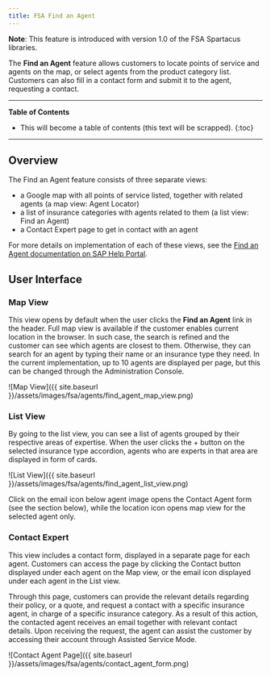 ```yaml
---
title: FSA Find an Agent
---
```


**Note**: This feature is introduced with version 1.0 of the FSA Spartacus libraries.

The **Find an Agent** feature allows customers to locate points of service and agents on the map, or select agents from the product category list. Customers can also fill in a contact form and submit it to the agent, requesting a contact.

***

**Table of Contents**

- This will become a table of contents (this text will be scrapped).
{:toc}

***

## Overview

The Find an Agent feature consists of three separate views:

- a Google map with all points of service listed, together with related agents (a map view: Agent Locator)
- a list of insurance categories with agents related to them (a list view: Find an Agent)
- a Contact Expert page to get in contact with an agent

For more details on implementation of each of these views, see the [Find an Agent documentation on SAP Help Portal](https://help.sap.com/viewer/a7d0f0c5faa44002bf81e1a9a91c77e2/LATEST/en-US/38f6a987f43f4be0b7e0cd7d6d660f19.html).


## User Interface

### Map View

This view opens by default when the user clicks the **Find an Agent** link in the header. Full map view is available if the customer enables current location in the browser. In such case, the search is refined and the customer can see which agents are closest to them. Otherwise, they can search for an agent by typing their name or an insurance type they need. In the current implementation, up to 10 agents are displayed per page, but this can be changed through the Administration Console.

![Map View]({{ site.baseurl }}/assets/images/fsa/agents/find_agent_map_view.png)

### List View

By going to the list view, you can see a list of agents grouped by their respective areas of expertise. When the user clicks the + button on the selected insurance type accordion, agents who are experts in that area are displayed in form of cards.

![List View]({{ site.baseurl }}/assets/images/fsa/agents/find_agent_list_view.png)

Click on the email icon below agent image opens the Contact Agent form (see the section below), while the location icon opens map view for the selected agent only.

### Contact Expert

This view includes a contact form, displayed in a separate page for each agent. Customers can access the page by clicking the Contact button displayed under each agent on the Map view, or the email icon displayed under each agent in the List view.

Through this page, customers can provide the relevant details regarding their policy, or a quote, and request a contact with a specific insurance agent, in charge of a specific insurance category. As a result of this action, the contacted agent receives an email together with relevant contact details. Upon receiving the request, the agent can assist the customer by accessing their account through Assisted Service Mode.

![Contact Agent Page]({{ site.baseurl }}/assets/images/fsa/agents/contact_agent_form.png)

